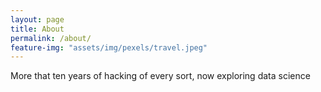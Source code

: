 ```yaml
---
layout: page
title: About
permalink: /about/
feature-img: "assets/img/pexels/travel.jpeg"
---
```


More that ten years of hacking of every sort, now exploring data science
